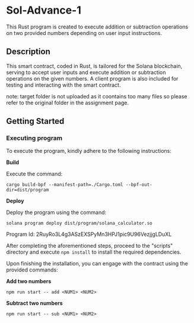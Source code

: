 # Sol-Advance-1

This Rust program is created to execute addition or subtraction operations on two provided numbers depending on user input instructions.

## Description

This smart contract, coded in Rust, is tailored for the Solana blockchain, serving to accept user inputs and execute addition or subtraction operations on the given numbers. A client program is also included for testing and interacting with the smart contract.

note: target folder is not uploaded as it coontains too many files so please refer to the original folder in the assignment page.

## Getting Started

### Executing program

To execute the program, kindly adhere to the following instructions:

**Build**

Execute the command:
```
cargo build-bpf --manifest-path=./Cargo.toml --bpf-out-dir=dist/program
```

**Deploy**

Deploy the program using the command:
```
solana program deploy dist/program/solana_calculator.so
```

Program Id: 2RuyRo3L4g3ASzEXSPyMn3HPJ1pic9U96VezjjgLDuXL

After completing the aforementioned steps, proceed to the "scripts" directory and execute `npm install` to install the required dependencies.

Upon finishing the installation, you can engage with the contract using the provided commands:

**Add two numbers**

`npm run start -- add <NUM1> <NUM2>`

**Subtract two numbers**

`npm run start -- sub <NUM1> <NUM2>`
